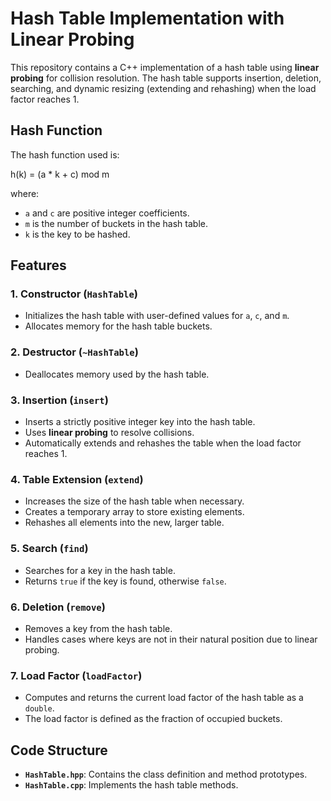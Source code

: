# Hash Table Implementation with Linear Probing

This repository contains a C++ implementation of a hash table using **linear probing** for collision resolution. The hash table supports insertion, deletion, searching, and dynamic resizing (extending and rehashing) when the load factor reaches 1.

## Hash Function
The hash function used is:

h(k) = (a * k + c) mod m

where:
- `a` and `c` are positive integer coefficients.
- `m` is the number of buckets in the hash table.
- `k` is the key to be hashed.

## Features

### 1. **Constructor (`HashTable`)**
- Initializes the hash table with user-defined values for `a`, `c`, and `m`.
- Allocates memory for the hash table buckets.

### 2. **Destructor (`~HashTable`)**
- Deallocates memory used by the hash table.

### 3. **Insertion (`insert`)**
- Inserts a strictly positive integer key into the hash table.
- Uses **linear probing** to resolve collisions.
- Automatically extends and rehashes the table when the load factor reaches 1.

### 4. **Table Extension (`extend`)**
- Increases the size of the hash table when necessary.
- Creates a temporary array to store existing elements.
- Rehashes all elements into the new, larger table.

### 5. **Search (`find`)**
- Searches for a key in the hash table.
- Returns `true` if the key is found, otherwise `false`.

### 6. **Deletion (`remove`)**
- Removes a key from the hash table.
- Handles cases where keys are not in their natural position due to linear probing.

### 7. **Load Factor (`loadFactor`)**
- Computes and returns the current load factor of the hash table as a `double`.
- The load factor is defined as the fraction of occupied buckets.

## Code Structure
- **`HashTable.hpp`**: Contains the class definition and method prototypes.
- **`HashTable.cpp`**: Implements the hash table methods.


